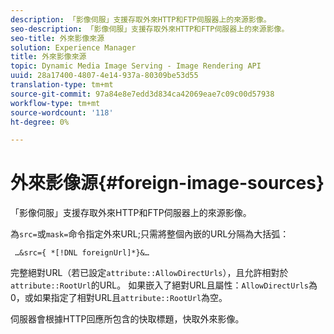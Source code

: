 ```yaml
---
description: 「影像伺服」支援存取外來HTTP和FTP伺服器上的來源影像。
seo-description: 「影像伺服」支援存取外來HTTP和FTP伺服器上的來源影像。
seo-title: 外來影像來源
solution: Experience Manager
title: 外來影像來源
topic: Dynamic Media Image Serving - Image Rendering API
uuid: 28a17400-4807-4e14-937a-80309be53d55
translation-type: tm+mt
source-git-commit: 97a84e8e7edd3d834ca42069eae7c09c00d57938
workflow-type: tm+mt
source-wordcount: '118'
ht-degree: 0%

---
```



# 外來影像源{#foreign-image-sources}

「影像伺服」支援存取外來HTTP和FTP伺服器上的來源影像。

為`src=`或`mask=`命令指定外來URL;只需將整個內嵌的URL分隔為大括弧：

` …&src={ *[!DNL foreignUrl]*}&…`

完整絕對URL（若已設定`attribute::AllowDirectUrls`），且允許相對於`attribute::RootUrl`的URL。 如果嵌入了絕對URL且屬性：`AllowDirectUrls`為0，或如果指定了相對URL且`attribute::RootUrl`為空。

伺服器會根據HTTP回應所包含的快取標題，快取外來影像。
